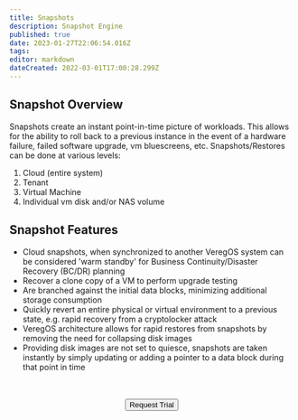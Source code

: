 ```yaml
---
title: Snapshots
description: Snapshot Engine
published: true
date: 2023-01-27T22:06:54.016Z
tags: 
editor: markdown
dateCreated: 2022-03-01T17:00:28.299Z
---
```


## Snapshot Overview
Snapshots create an instant point-in-time picture of workloads. This allows for the ability to roll back to a previous instance in the event of a hardware failure, failed software upgrade, vm bluescreens, etc. 
Snapshots/Restores can be done at various levels: 
1. Cloud (entire system)
1. Tenant
1. Virtual Machine
1. Individual vm disk and/or NAS volume

## Snapshot Features

- Cloud snapshots, when synchronized to another VeregOS system can be considered 'warm standby' for Business Continuity/Disaster Recovery (BC/DR) planning
- Recover a clone copy of a VM to perform upgrade testing
- Are branched against the initial data blocks, minimizing additional storage consumption
- Quickly revert an entire physical or virtual environment to a previous state, e.g. rapid recovery from a cryptolocker attack
- VeregOS architecture allows for rapid restores from snapshots by removing the need for collapsing disk images
- Providing disk images are not set to quiesce, snapshots are taken instantly by simply updating or adding a pointer to a data block during that point in time

<br>
<br>
<div style="text-align:center; margin-bottom:5px">
  <a href="https://www.verge.io/test-drive#Demo-Section"><button class="button-cta">Request Trial</button></a>
</div>
